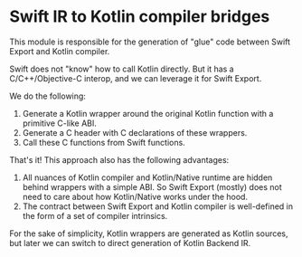 # Swift IR to Kotlin compiler bridges

This module is responsible for the generation of "glue" code between Swift Export and Kotlin compiler.

Swift does not "know" how to call Kotlin directly. But it has a C/C++/Objective-C interop, and we can leverage it for Swift Export.

We do the following:
1. Generate a Kotlin wrapper around the original Kotlin function with a primitive C-like ABI.
2. Generate a C header with C declarations of these wrappers.
3. Call these C functions from Swift functions.

That's it! This approach also has the following advantages:
1. All nuances of Kotlin compiler and Kotlin/Native runtime are hidden behind wrappers with a simple ABI. 
So Swift Export (mostly) does not need to care about how Kotlin/Native works under the hood.
2. The contract between Swift Export and Kotlin compiler is well-defined in the form of a set of compiler intrinsics.

For the sake of simplicity, Kotlin wrappers are generated as Kotlin sources, 
but later we can switch to direct generation of Kotlin Backend IR.